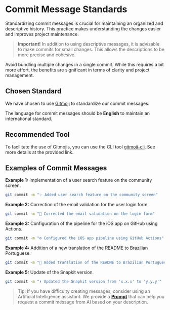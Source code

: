 # Commit Message Standards

Standardizing commit messages is crucial for maintaining an organized and descriptive history. This practice makes understanding the changes easier and improves project maintenance.

> **Important!**
> In addition to using descriptive messages, it is advisable to make commits for small changes. This allows the descriptions to be more precise and cohesive.

Avoid bundling multiple changes in a single commit. While this requires a bit more effort, the benefits are significant in terms of clarity and project management.

## Chosen Standard

We have chosen to use [Gitmoji](https://gitmoji.dev) to standardize our commit messages.

The language for commit messages should be **English** to maintain an international standard.

## Recommended Tool

To facilitate the use of Gitmojis, you can use the CLI tool [gitmoji-cli](https://github.com/carloscuesta/gitmoji-cli). See more details at the provided link.

## Examples of Commit Messages

**Example 1:** Implementation of a user search feature on the community screen.

```sh
git commit -m "✨ Added user search feature on the community screen"
```

**Example 2:** Correction of the email validation for the user login form.

```sh
git commit -m "🐛 Corrected the email validation on the login form"
```

**Example 3:** Configuration of the pipeline for the iOS app on GitHub using Actions.

```sh
git commit -m "⚙️ Configured the iOS app pipeline using GitHub Actions"
```

**Example 4:** Addition of a new translation of the README to Brazilian Portuguese.

```sh
git commit -m "📝 Added translation of the README to Brazilian Portuguese"
```

**Example 5:** Update of the Snapkit version.

```sh
git commit -m "⬆️ Updated the Snapkit version from 'x.x.x' to 'y.y.y'"
```

> Tip: If you have difficulty creating messages, consider using an Artificial Intelligence assistant. We provide a [**Prompt**](COMMIT_MESSAGE_AI_PROMPT.md) that can help you request a commit message from AI based on your description.
